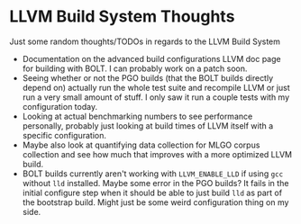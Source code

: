 # LLVM Build System Thoughts

Just some random thoughts/TODOs in regards to the LLVM Build System

* Documentation on the advanced build configurations LLVM doc page for building
with BOLT. I can probably work on a patch soon.
* Seeing whether or not the PGO builds (that the BOLT builds directly depend on)
actually run the whole test suite and recompile LLVM or just run a very small
amount of stuff. I only saw it run a couple tests with my configuration today.
* Looking at actual benchmarking numbers to see performance personally,
probably just looking at build times of LLVM itself with a specific configuration.
* Maybe also look at quantifying data collection for MLGO corpus collection
and see how much that improves with a more optimized LLVM build.
* BOLT builds currently aren't working with `LLVM_ENABLE_LLD` if using `gcc` without
`lld` installed. Maybe some error in the PGO builds? It fails in the initial
configure step when it should be able to just build `lld` as part of the bootstrap
build. Might just be some weird configuration thing on my side.